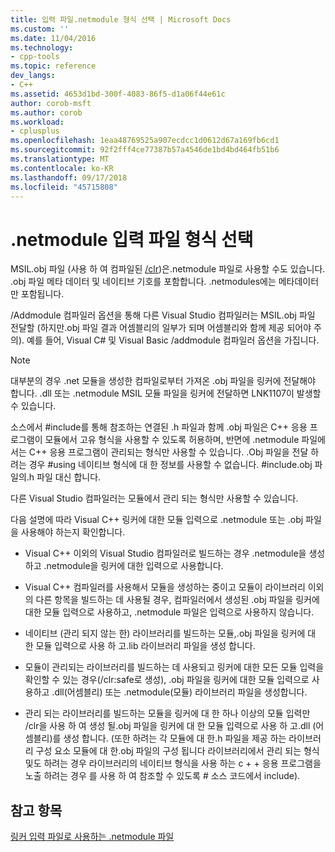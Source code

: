 ```yaml
---
title: 입력 파일.netmodule 형식 선택 | Microsoft Docs
ms.custom: ''
ms.date: 11/04/2016
ms.technology:
- cpp-tools
ms.topic: reference
dev_langs:
- C++
ms.assetid: 4653d1bd-300f-4083-86f5-d1a06f44e61c
author: corob-msft
ms.author: corob
ms.workload:
- cplusplus
ms.openlocfilehash: 1eaa48769525a907ecdcc1d0612d67a169fb6cd1
ms.sourcegitcommit: 92f2fff4ce77387b57a4546de1bd4bd464fb51b6
ms.translationtype: MT
ms.contentlocale: ko-KR
ms.lasthandoff: 09/17/2018
ms.locfileid: "45715808"
---
```

# <a name="choosing-the-format-of-netmodule-input-files"></a>.netmodule 입력 파일 형식 선택

MSIL.obj 파일 (사용 하 여 컴파일된 [/clr](../../build/reference/clr-common-language-runtime-compilation.md))은.netmodule 파일로 사용할 수도 있습니다.  .obj 파일 메타 데이터 및 네이티브 기호를 포함합니다.  .netmodules에는 메타데이터만 포함됩니다.

/Addmodule 컴파일러 옵션을 통해 다른 Visual Studio 컴파일러는 MSIL.obj 파일 전달할 (하지만.obj 파일 결과 어셈블리의 일부가 되며 어셈블리와 함께 제공 되어야 주의).  예를 들어, Visual C# 및 Visual Basic /addmodule 컴파일러 옵션을 가집니다.

> [!NOTE]
>  대부분의 경우 .net 모듈을 생성한 컴파일로부터 가져온 .obj 파일을 링커에 전달해야 합니다.  .dll 또는 .netmodule MSIL 모듈 파일을 링커에 전달하면 LNK1107이 발생할 수 있습니다.

소스에서 #include를 통해 참조하는 연결된 .h 파일과 함께 .obj 파일은 C++ 응용 프로그램이 모듈에서 고유 형식을 사용할 수 있도록 허용하며, 반면에 .netmodule 파일에서는 C++ 응용 프로그램이 관리되는 형식만 사용할 수 있습니다.  .Obj 파일을 전달 하려는 경우 #using 네이티브 형식에 대 한 정보를 사용할 수 없습니다. #include.obj 파일의.h 파일 대신 합니다.

다른 Visual Studio 컴파일러는 모듈에서 관리 되는 형식만 사용할 수 있습니다.

다음 설명에 따라 Visual C++ 링커에 대한 모듈 입력으로 .netmodule 또는 .obj 파일을 사용해야 하는지 확인합니다.

- Visual C++ 이외의 Visual Studio 컴파일러로 빌드하는 경우 .netmodule을 생성하고 .netmodule을 링커에 대한 입력으로 사용합니다.

- Visual C++ 컴파일러를 사용해서 모듈을 생성하는 중이고 모듈이 라이브러리 이외의 다른 항목을 빌드하는 데 사용될 경우, 컴파일러에서 생성된 .obj 파일을 링커에 대한 모듈 입력으로 사용하고, .netmodule 파일은 입력으로 사용하지 않습니다.

- 네이티브 (관리 되지 않는 한) 라이브러리를 빌드하는 모듈,.obj 파일을 링커에 대 한 모듈 입력으로 사용 하 고.lib 라이브러리 파일을 생성 합니다.

- 모듈이 관리되는 라이브러리를 빌드하는 데 사용되고 링커에 대한 모든 모듈 입력을 확인할 수 있는 경우(/clr:safe로 생성), .obj 파일을 링커에 대한 모듈 입력으로 사용하고 .dll(어셈블리) 또는 .netmodule(모듈) 라이브러리 파일을 생성합니다.

- 관리 되는 라이브러리를 빌드하는 모듈을 링커에 대 한 하나 이상의 모듈 입력만 /clr을 사용 하 여 생성 될.obj 파일을 링커에 대 한 모듈 입력으로 사용 하 고.dll (어셈블리)를 생성 합니다.  (또한 하려는 각 모듈에 대 한.h 파일을 제공 하는 라이브러리 구성 요소 모듈에 대 한.obj 파일의 구성 됩니다 라이브러리에서 관리 되는 형식 및도 하려는 경우 라이브러리의 네이티브 형식을 사용 하는 c + + 응용 프로그램을 노출 하려는 경우 를 사용 하 여 참조할 수 있도록 # 소스 코드에서 include).

## <a name="see-also"></a>참고 항목

[링커 입력 파일로 사용하는 .netmodule 파일](../../build/reference/netmodule-files-as-linker-input.md)